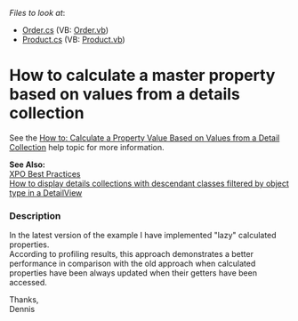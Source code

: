 <!-- default file list -->
*Files to look at*:

* [Order.cs](./CS/WinWebSolution.Module/Order.cs) (VB: [Order.vb](./VB/WinWebSolution.Module/Order.vb))
* [Product.cs](./CS/WinWebSolution.Module/Product.cs) (VB: [Product.vb](./VB/WinWebSolution.Module/Product.vb))
<!-- default file list end -->
# How to calculate a master property based on values from a details collection


<p>See the <a href="http://documentation.devexpress.com/#Xaf/CustomDocument3179">How to: Calculate a Property Value Based on Values from a Detail Collection</a> help topic for more information.</p><p><strong>See Also:</strong><br />
<a href="https://www.devexpress.com/Support/Center/p/A2944">XPO Best Practices</a><br />
<a href="https://www.devexpress.com/Support/Center/p/E975">How to display details collections with descendant classes filtered by object type in a DetailView</a></p>


<h3>Description</h3>

<p>In the latest version of the example I have implemented  &quot;lazy&quot; calculated properties.<br />
According to profiling results, this approach demonstrates a better performance in comparison with the old approach when calculated properties have been always updated when their getters have been accessed.</p><p>Thanks,<br />
Dennis</p>

<br/>


